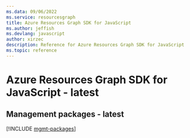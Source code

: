 ```yaml
---
ms.data: 09/06/2022
ms.service: resourcesgraph
title: Azure Resources Graph SDK for JavaScript
ms.author: jeffish
ms.devlang: javascript
author: xirzec
description: Reference for Azure Resources Graph SDK for JavaScript
ms.topic: reference
---
```

# Azure Resources Graph SDK for JavaScript - latest

## Management packages - latest
[!INCLUDE [mgmt-packages](resources-graph-mgmt-index.md)]